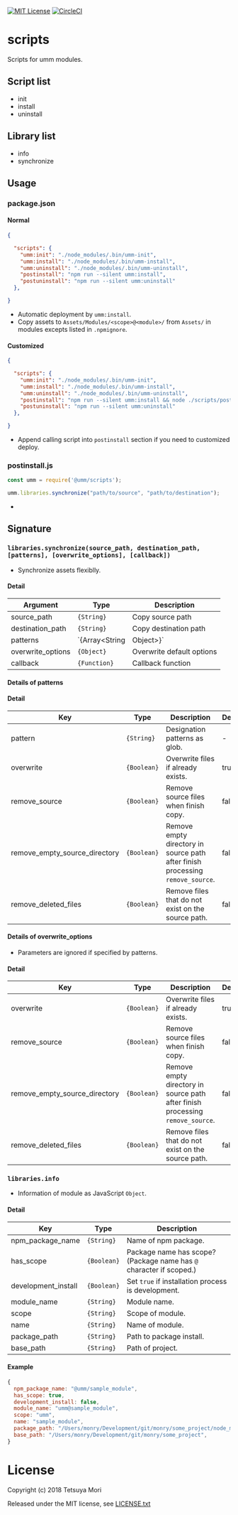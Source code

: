 [![MIT License](http://img.shields.io/badge/license-MIT-blue.svg?style=flat)](LICENSE)
[![CircleCI](https://circleci.com/gh/umm-projects/scripts/tree/master.svg?style=svg)](https://circleci.com/gh/umm-projects/scripts/tree/master)

# scripts

Scripts for umm modules.

## Script list

* init
* install
* uninstall

## Library list

* info
* synchronize

## Usage

### package.json

#### Normal

```json
{

  "scripts": {
    "umm:init": "./node_modules/.bin/umm-init",
    "umm:install": "./node_modules/.bin/umm-install",
    "umm:uninstall": "./node_modules/.bin/umm-uninstall",
    "postinstall": "npm run --silent umm:install",
    "postuninstall": "npm run --silent umm:uninstall"
  },

}
```

* Automatic deployment by `umm:install`.
* Copy assets to `Assets/Modules/<scope>@<module>/` from `Assets/` in modules excepts listed in `.npmignore`.

#### Customized

```json
{

  "scripts": {
    "umm:init": "./node_modules/.bin/umm-init",
    "umm:install": "./node_modules/.bin/umm-install",
    "umm:uninstall": "./node_modules/.bin/umm-uninstall",
    "postinstall": "npm run --silent umm:install && node ./scripts/postinstall.js",
    "postuninstall": "npm run --silent umm:uninstall"
  },

}
```

* Append calling script into `postinstall` section if you need to customized deploy.

### postinstall.js

```javascript
const umm = require('@umm/scripts');

umm.libraries.synchronize("path/to/source", "path/to/destination");
```

*

## Signature

### `libraries.synchronize(source_path, destination_path, [patterns], [overwrite_options], [callback])`

* Synchronize assets flexiblly.

#### Detail

| Argument | Type | Description |
| --- | --- | --- |
| source_path | `{String}` | Copy source path |
| destination_path | `{String}` | Copy destination path |
| patterns | `{Array<String|Object>}` | Specification patterns as array of string or object |
| overwrite_options | `{Object}` | Overwrite default options |
| callback | `{Function}` | Callback function |

#### Details of patterns

#### Detail

| Key | Type | Description | Default |
| --- | --- | --- | --- |
| pattern | `{String}` | Designation patterns as glob. | - |
| overwrite | `{Boolean}` | Overwrite files if already exists. | true |
| remove_source | `{Boolean}` | Remove source files when finish copy. | false |
| remove_empty_source_directory | `{Boolean}` | Remove empty directory in source path after finish processing `remove_source`. | false |
| remove_deleted_files | `{Boolean}` | Remove files that do not exist on the source path. | false |

#### Details of overwrite_options

* Parameters are ignored if specified by patterns.

#### Detail

| Key | Type | Description | Default |
| --- | --- | --- | --- |
| overwrite | `{Boolean}` | Overwrite files if already exists. | true |
| remove_source | `{Boolean}` | Remove source files when finish copy. | false |
| remove_empty_source_directory | `{Boolean}` | Remove empty directory in source path after finish processing `remove_source`. | false |
| remove_deleted_files | `{Boolean}` | Remove files that do not exist on the source path. | false |

### `libraries.info`

* Information of module as JavaScript `Object`.

#### Detail

| Key | Type | Description |
| --- | --- | --- |
| npm_package_name | `{String}` | Name of npm package. |
| has_scope | `{Boolean}` | Package name has scope? (Package name has `@` character if scoped.) |
| development_install | `{Boolean}` | Set `true` if installation process is development. |
| module_name | `{String}` | Module name. |
| scope | `{String}` | Scope of module. |
| name | `{String}` | Name of module. |
| package_path | `{String}` | Path to package install. |
| base_path | `{String}` | Path of project. |

#### Example

```javascript
{
  npm_package_name: "@umm/sample_module",
  has_scope: true,
  development_install: false,
  module_name: "umm@sample_module",
  scope: "umm",
  name: "sample_module",
  package_path: "/Users/monry/Development/git/monry/some_project/node_modules/@umm/sample_module",
  base_path: "/Users/monry/Development/git/monry/some_project",
}
```

# License

Copyright (c) 2018 Tetsuya Mori

Released under the MIT license, see [LICENSE.txt](LICENSE.txt)
